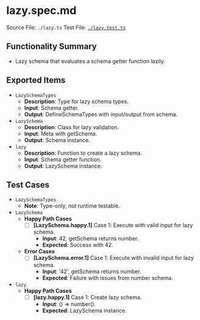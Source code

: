 # lazy.spec.md

Source File: `./lazy.ts`
Test File: [`./lazy.test.ts`](./lazy.test.ts)

## Functionality Summary
- Lazy schema that evaluates a schema getter function lazily.

## Exported Items
- `LazySchemaTypes`
    - **Description**: Type for lazy schema types.
    - **Input**: Schema getter.
    - **Output**: DefineSchemaTypes with input/output from schema.
- `LazySchema`
    - **Description**: Class for lazy validation.
    - **Input**: Meta with getSchema.
    - **Output**: Schema instance.
- `lazy`
    - **Description**: Function to create a lazy schema.
    - **Input**: Schema getter function.
    - **Output**: LazySchema instance.

## Test Cases
- `LazySchemaTypes`
    - **Note**: Type-only, not runtime testable.
- `LazySchema`
    - **Happy Path Cases**
        - [ ] **[LazySchema.happy.1]** Case 1: Execute with valid input for lazy schema.
            - **Input**: 42, getSchema returns number.
            - **Expected**: Success with 42.
    - **Error Cases**
        - [ ] **[LazySchema.error.1]** Case 1: Execute with invalid input for lazy schema.
            - **Input**: '42', getSchema returns number.
            - **Expected**: Failure with issues from number schema.
- `lazy`
    - **Happy Path Cases**
        - [ ] **[lazy.happy.1]** Case 1: Create lazy schema.
            - **Input**: () => number().
            - **Expected**: LazySchema instance.
